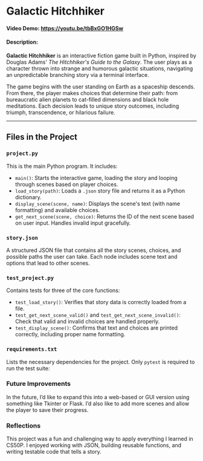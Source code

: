 # Galactic Hitchhiker

#### Video Demo: <https://youtu.be/tbBxGO1HGSw>

#### Description:

**Galactic Hitchhiker** is an interactive fiction game built in Python, inspired by Douglas Adams' *The Hitchhiker's Guide to the Galaxy*. The user plays as a character thrown into strange and humorous galactic situations, navigating an unpredictable branching story via a terminal interface.

The game begins with the user standing on Earth as a spaceship descends. From there, the player makes choices that determine their path: from bureaucratic alien planets to cat-filled dimensions and black hole meditations. Each decision leads to unique story outcomes, including triumph, transcendence, or hilarious failure.

---

## Files in the Project

### `project.py`
This is the main Python program. It includes:

- `main()`: Starts the interactive game, loading the story and looping through scenes based on player choices.
- `load_story(path)`: Loads a `.json` story file and returns it as a Python dictionary.
- `display_scene(scene, name)`: Displays the scene's text (with name formatting) and available choices.
- `get_next_scene(scene, choice)`: Returns the ID of the next scene based on user input. Handles invalid input gracefully.

### `story.json`
A structured JSON file that contains all the story scenes, choices, and possible paths the user can take. Each node includes scene text and options that lead to other scenes.

### `test_project.py`
Contains tests for three of the core functions:

- `test_load_story()`: Verifies that story data is correctly loaded from a file.
- `test_get_next_scene_valid()` and `test_get_next_scene_invalid()`: Check that valid and invalid choices are handled properly.
- `test_display_scene()`: Confirms that text and choices are printed correctly, including proper name formatting.

### `requirements.txt`
Lists the necessary dependencies for the project. Only `pytest` is required to run the test suite:

### Future Improvements

In the future, I’d like to expand this into a web-based or GUI version using something like Tkinter or Flask. I’d also like to add more scenes and allow the player to save their progress.

### Reflections

This project was a fun and challenging way to apply everything I learned in CS50P. I enjoyed working with JSON, building reusable functions, and writing testable code that tells a story.
